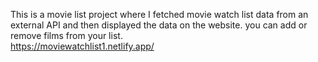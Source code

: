 This is a movie list project where I fetched movie watch list data from an external API and then displayed the data on the website. you can add or remove films from your list.                                                
         https://moviewatchlist1.netlify.app/     
 
